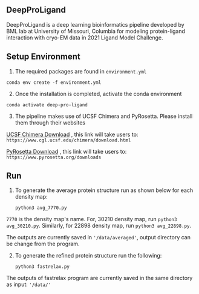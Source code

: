 

## DeepProLigand
DeepProLigand is a deep learning bioinformatics pipeline developed by BML lab at University of Missouri, Columbia for modeling protein-ligand interaction with cryo-EM data in 2021 Ligand Model Challenge.

## Setup Environment
1. The required packages are found in ``environment.yml`` 

``conda env create -f environment.yml``

2. Once the installation is completed, activate the conda environment

``conda activate deep-pro-ligand``

3. The pipeline makes use of UCSF Chimera and PyRosetta. Please install them through their websites

[UCSF Chimera Download](https://www.cgl.ucsf.edu/chimera/download.html) , this link will take users to: ```https://www.cgl.ucsf.edu/chimera/download.html```

[PyRosetta Download](https://www.pyrosetta.org/downloads) , this link will take users to: ```https://www.pyrosetta.org/downloads```

## Run
1. To generate the average protein structure run as shown below for each density map:

       python3 avg_7770.py

``7770`` is the density map's name. For, 30210 density map, run ``python3 avg_30210.py``. Similarly, for 22898 density map, run ``python3 avg_22898.py``.

The outputs are currently saved in 
``'/data/averaged'``, output directory can be change from the program.

2. To generate the refined protein structure run the following:

       python3 fastrelax.py

The outputs of fastrelax program are currently saved in the same directory as input:
``'/data/'``


